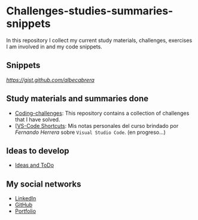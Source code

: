 # Challenges-studies-summaries-snippets


In this repository I collect my current study materials, challenges, exercises I am involved in and my code snippets.

## Snippets

_https://gist.github.com/albecabrera_

## Study materials and summaries done

- [Coding-challenges](https://github.com/albecabrera/coding-challenges): This repository contains a collection of challenges that I have solved.
- [[VS-Code Shortcuts](https://github.com/albecabrera/devTalles---Visual-Studio-Code-Mejora-tu-velocidad-para-codificar): Mis notas personales del curso brindado por _Fernando Herrera_ sobre `Visual Studio Code`. (en progreso...)


## Ideas to develop

- [Ideas and ToDo](https://github.com/albecabrera/ideas)

## My social networks

- [LinkedIn](https:///www.linkedin.com/in/alberto-cabrera-dev)
- [GitHub](https://github.com/albecabrera)
- [Portfolio](http://albertocabrera.de)
